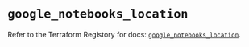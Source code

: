 # `google_notebooks_location`

Refer to the Terraform Registory for docs: [`google_notebooks_location`](https://registry.terraform.io/providers/hashicorp/google-beta/5.10.0/docs/resources/google_notebooks_location).
